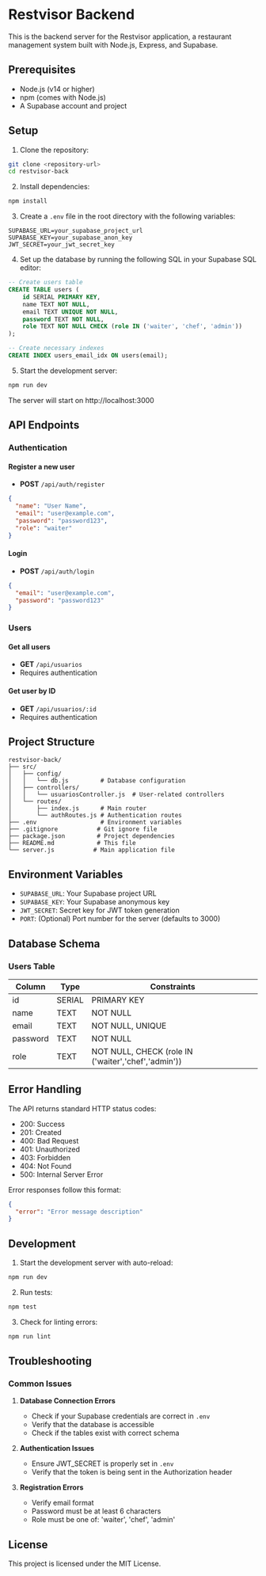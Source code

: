 # Restvisor Backend

This is the backend server for the Restvisor application, a restaurant management system built with Node.js, Express, and Supabase.

## Prerequisites

- Node.js (v14 or higher)
- npm (comes with Node.js)
- A Supabase account and project

## Setup

1. Clone the repository:
```bash
git clone <repository-url>
cd restvisor-back
```

2. Install dependencies:
```bash
npm install
```

3. Create a `.env` file in the root directory with the following variables:
```env
SUPABASE_URL=your_supabase_project_url
SUPABASE_KEY=your_supabase_anon_key
JWT_SECRET=your_jwt_secret_key
```

4. Set up the database by running the following SQL in your Supabase SQL editor:
```sql
-- Create users table
CREATE TABLE users (
    id SERIAL PRIMARY KEY,
    name TEXT NOT NULL,
    email TEXT UNIQUE NOT NULL,
    password TEXT NOT NULL,
    role TEXT NOT NULL CHECK (role IN ('waiter', 'chef', 'admin'))
);

-- Create necessary indexes
CREATE INDEX users_email_idx ON users(email);
```

5. Start the development server:
```bash
npm run dev
```

The server will start on http://localhost:3000

## API Endpoints

### Authentication

#### Register a new user
- **POST** `/api/auth/register`
```json
{
  "name": "User Name",
  "email": "user@example.com",
  "password": "password123",
  "role": "waiter"
}
```

#### Login
- **POST** `/api/auth/login`
```json
{
  "email": "user@example.com",
  "password": "password123"
}
```

### Users

#### Get all users
- **GET** `/api/usuarios`
- Requires authentication

#### Get user by ID
- **GET** `/api/usuarios/:id`
- Requires authentication

## Project Structure

```
restvisor-back/
├── src/
│   ├── config/
│   │   └── db.js         # Database configuration
│   ├── controllers/
│   │   └── usuariosController.js  # User-related controllers
│   └── routes/
│       ├── index.js      # Main router
│       └── authRoutes.js # Authentication routes
├── .env                  # Environment variables
├── .gitignore           # Git ignore file
├── package.json         # Project dependencies
├── README.md            # This file
└── server.js           # Main application file
```

## Environment Variables

- `SUPABASE_URL`: Your Supabase project URL
- `SUPABASE_KEY`: Your Supabase anonymous key
- `JWT_SECRET`: Secret key for JWT token generation
- `PORT`: (Optional) Port number for the server (defaults to 3000)

## Database Schema

### Users Table
| Column   | Type   | Constraints                                    |
|----------|--------|-----------------------------------------------|
| id       | SERIAL | PRIMARY KEY                                   |
| name   | TEXT   | NOT NULL                                      |
| email    | TEXT   | NOT NULL, UNIQUE                              |
| password | TEXT   | NOT NULL                                      |
| role      | TEXT   | NOT NULL, CHECK (role IN ('waiter','chef','admin')) |

## Error Handling

The API returns standard HTTP status codes:

- 200: Success
- 201: Created
- 400: Bad Request
- 401: Unauthorized
- 403: Forbidden
- 404: Not Found
- 500: Internal Server Error

Error responses follow this format:
```json
{
  "error": "Error message description"
}
```

## Development

1. Start the development server with auto-reload:
```bash
npm run dev
```

2. Run tests:
```bash
npm test
```

3. Check for linting errors:
```bash
npm run lint
```

## Troubleshooting

### Common Issues

1. **Database Connection Errors**
   - Check if your Supabase credentials are correct in `.env`
   - Verify that the database is accessible
   - Check if the tables exist with correct schema

2. **Authentication Issues**
   - Ensure JWT_SECRET is properly set in `.env`
   - Verify that the token is being sent in the Authorization header

3. **Registration Errors**
   - Verify email format
   - Password must be at least 6 characters
   - Role must be one of: 'waiter', 'chef', 'admin'

## License

This project is licensed under the MIT License. 

